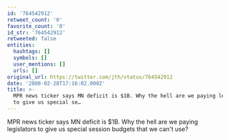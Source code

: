 ```yaml
---
id: '764542912'
retweet_count: '0'
favorite_count: '0'
id_str: '764542912'
retweeted: false
entities:
  hashtags: []
  symbols: []
  user_mentions: []
  urls: []
original_url: https://twitter.com/jth/status/764542912
date: '2008-02-28T17:16:02.000Z'
title: >-
  MPR news ticker says MN deficit is $1B. Why the hell are we paying legislators
  to give us special se…
---
```


MPR news ticker says MN deficit is $1B. Why the hell are we paying legislators to give us special session budgets that we can't use?